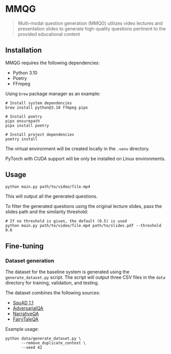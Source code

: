 # MMQG

> Multi-modal question generation (MMQG) utilizes video lectures and presentation slides to generate high-quality questions pertinent to the provided educational content

## Installation
MMQG requires the following dependencies:

- Python 3.10
- Poetry
- FFmpeg

Using `brew` package manager as an example:

```shell
# Install system dependencies
brew install python@3.10 ffmpeg pipx

# Install poetry
pipx ensurepath
pipx install poetry

# Install project dependencies
poetry install
```

The virtual environment will be created locally in the `.venv` directory.

PyTorch with CUDA support will be only be installed on Linux environments.

## Usage

```sh
python main.py path/to/video/file.mp4
```

This will output all the generated questions.

To filter the generated questions using the original lecture slides, pass the slides path and the similarity threshold:

```shell
# If no threshold is given, the default (0.5) is used
python main.py path/to/video/file.mp4 path/to/slides.pdf --threshold 0.6
```


## Fine-tuning

### Dataset generation

The dataset for the baseline system is generated using the `generate_dataset.py` script. 
The script will output three CSV files in the `data` directory for training, validation, and testing.

The dataset combines the following sources:

- [SquAD 1.1](https://arxiv.org/abs/1606.05250)
- [AdversarialQA](https://doi.org/10.1162/tacl_a_00338)
- [NarrativeQA](https://arxiv.org/abs/1712.07040)
- [FairyTaleQA](https://arxiv.org/abs/2203.13947)

Example usage:

```shell
python data/generate_dataset.py \
       --remove_duplicate_context \
       --seed 42
```
